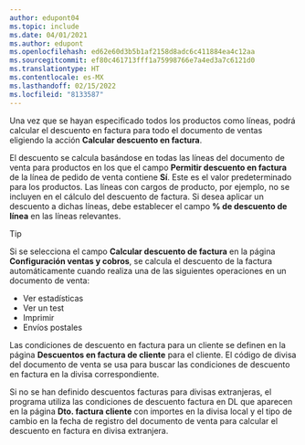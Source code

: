 ```yaml
---
author: edupont04
ms.topic: include
ms.date: 04/01/2021
ms.author: edupont
ms.openlocfilehash: ed62e60d3b5b1af2158d8adc6c411884ea4c12aa
ms.sourcegitcommit: ef80c461713fff1a75998766e7a4ed3a7c6121d0
ms.translationtype: HT
ms.contentlocale: es-MX
ms.lasthandoff: 02/15/2022
ms.locfileid: "8133587"
---
```

Una vez que se hayan especificado todos los productos como líneas, podrá calcular el descuento en factura para todo el documento de ventas eligiendo la acción **Calcular descuento en factura**.

El descuento se calcula basándose en todas las líneas del documento de venta para productos en los que el campo **Permitir descuento en factura** de la línea de pedido de venta contiene **Sí**. Este es el valor predeterminado para los productos. Las líneas con cargos de producto, por ejemplo, no se incluyen en el cálculo del descuento de factura. Si desea aplicar un descuento a dichas líneas, debe establecer el campo **% de descuento de línea** en las líneas relevantes.  

> [!TIP]
> Si se selecciona el campo **Calcular descuento de factura** en la página **Configuración ventas y cobros**, se calcula el descuento de la factura automáticamente cuando realiza una de las siguientes operaciones en un documento de venta:
>
> * Ver estadísticas
> * Ver un test
> * Imprimir
> * Envíos postales

Las condiciones de descuento en factura para un cliente se definen en la página **Descuentos en factura de cliente** para el cliente. El código de divisa del documento de venta se usa para buscar las condiciones de descuento en factura en la divisa correspondiente.

Si no se han definido descuentos facturas para divisas extranjeras, el programa utiliza las condiciones de descuento factura en DL que aparecen en la página **Dto. factura cliente** con importes en la divisa local y el tipo de cambio en la fecha de registro del documento de venta para calcular el descuento en factura en divisa extranjera.

